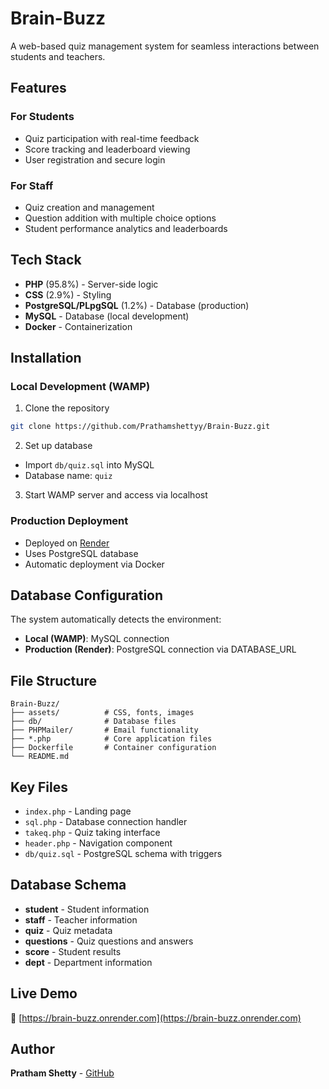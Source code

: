 # Brain-Buzz

A web-based quiz management system for seamless interactions between students and teachers.

## Features

### For Students
- Quiz participation with real-time feedback
- Score tracking and leaderboard viewing
- User registration and secure login

### For Staff  
- Quiz creation and management
- Question addition with multiple choice options
- Student performance analytics and leaderboards

## Tech Stack

- **PHP** (95.8%) - Server-side logic
- **CSS** (2.9%) - Styling
- **PostgreSQL/PLpgSQL** (1.2%) - Database (production)
- **MySQL** - Database (local development)
- **Docker** - Containerization

## Installation

### Local Development (WAMP)
1. Clone the repository
```bash
git clone https://github.com/Prathamshettyy/Brain-Buzz.git
```

2. Set up database
- Import `db/quiz.sql` into MySQL
- Database name: `quiz`

3. Start WAMP server and access via localhost

### Production Deployment
- Deployed on [Render](https://brain-buzz.onrender.com/)
- Uses PostgreSQL database
- Automatic deployment via Docker

## Database Configuration

The system automatically detects the environment:
- **Local (WAMP)**: MySQL connection
- **Production (Render)**: PostgreSQL connection via DATABASE_URL

## File Structure

```
Brain-Buzz/
├── assets/          # CSS, fonts, images
├── db/              # Database files
├── PHPMailer/       # Email functionality
├── *.php            # Core application files
├── Dockerfile       # Container configuration
└── README.md
```

## Key Files

- `index.php` - Landing page
- `sql.php` - Database connection handler
- `takeq.php` - Quiz taking interface
- `header.php` - Navigation component
- `db/quiz.sql` - PostgreSQL schema with triggers

## Database Schema

- **student** - Student information
- **staff** - Teacher information  
- **quiz** - Quiz metadata
- **questions** - Quiz questions and answers
- **score** - Student results
- **dept** - Department information

## Live Demo

🚀 [https://brain-buzz.onrender.com](https://brain-buzz.onrender.com)

## Author

**Pratham Shetty** - [GitHub](https://github.com/Prathamshettyy)

